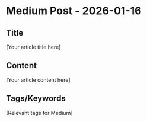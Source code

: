 # Medium Post - 2026-01-16

## Title
[Your article title here]

## Content
[Your article content here]

## Tags/Keywords
[Relevant tags for Medium]
